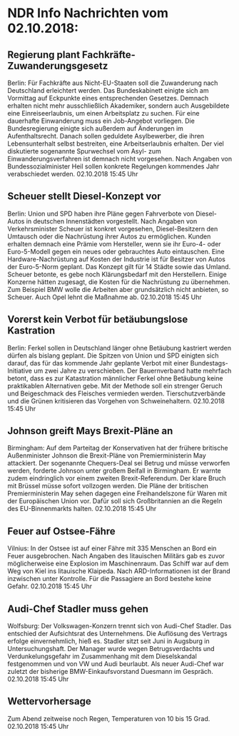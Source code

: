 # NDR Info Nachrichten vom 02.10.2018:


## Regierung plant Fachkräfte-Zuwanderungsgesetz
Berlin: Für Fachkräfte aus Nicht-EU-Staaten soll die Zuwanderung nach Deutschland erleichtert	werden. Das Bundeskabinett einigte sich am Vormittag auf Eckpunkte eines entsprechenden Gesetzes. Demnach erhalten nicht mehr ausschließlich Akademiker, sondern auch Ausgebildete eine Einreiseerlaubnis, um einen Arbeitsplatz zu suchen. Für eine dauerhafte Einwanderung muss ein Job-Angebot vorliegen. Die Bundesregierung einigte sich außerdem auf Änderungen im Aufenthaltsrecht. Danach sollen geduldete Asylbewerber, die ihren Lebensunterhalt selbst bestreiten, eine Arbeitserlaubnis erhalten. Der viel diskutierte sogenannte Spurwechsel vom  Asyl- zum Einwanderungsverfahren ist demnach nicht vorgesehen. Nach Angaben von Bundessozialminister Heil sollen konkrete Regelungen kommendes Jahr verabschiedet werden. 02.10.2018 15:45 Uhr 

## Scheuer stellt Diesel-Konzept vor
Berlin: Union und SPD haben ihre Pläne gegen Fahrverbote von Diesel-Autos in deutschen Innenstädten vorgestellt. Nach Angaben von Verkehrsminister Scheuer ist konkret vorgesehen, Diesel-Besitzern den Umtausch oder die Nachrüstung ihrer Autos zu ermöglichen. Kunden erhalten demnach eine Prämie vom Hersteller, wenn sie ihr Euro-4- oder Euro-5-Modell gegen ein neues oder gebrauchtes Auto eintauschen. Eine Hardware-Nachrüstung auf Kosten der Industrie ist für Besitzer von Autos der Euro-5-Norm geplant. Das Konzept gilt für 14 Städte sowie das Umland. Scheuer betonte, es gebe noch Klärungsbedarf mit den Herstellern. Einige Konzerne hätten zugesagt, die Kosten für die Nachrüstung zu übernehmen. Zum Beispiel BMW wolle die Arbeiten aber grundsätzlich nicht anbieten, so Scheuer. Auch Opel lehnt die Maßnahme ab. 02.10.2018 15:45 Uhr 

## Vorerst kein Verbot für betäubungslose Kastration
Berlin: Ferkel sollen in Deutschland länger ohne Betäubung kastriert werden dürfen als bislang geplant. Die Spitzen von Union und SPD einigten sich darauf, das für das kommende Jahr geplante Verbot mit einer Bundestags-Initiative um zwei Jahre zu verschieben. Der Bauernverband hatte mehrfach betont, dass es zur Katastration männlicher Ferkel ohne Betäubung keine praktikablen Alternativen gebe. Mit der Methode soll ein strenger Geruch und Beigeschmack des Fleisches vermieden werden. Tierschutzverbände und die Grünen kritisieren das Vorgehen von Schweinehaltern. 02.10.2018 15:45 Uhr 

## Johnson greift Mays Brexit-Pläne an
Birmingham: Auf dem Parteitag der Konservativen hat der frühere britische Außenminister Johnson die Brexit-Pläne von Premierministerin May attackiert. Der sogenannte Chequers-Deal sei Betrug und müsse verworfen werden, forderte Johnson unter großem Beifall in Birmingham. Er warnte zudem eindringlich vor einem zweiten Brexit-Referendum. Der klare Bruch mit Brüssel müsse sofort vollzogen werden. Die Pläne der britischen Premierministerin May sehen dagegen eine Freihandelszone für Waren mit der Europäischen Union vor. Dafür soll sich Großbritannien an die Regeln des EU-Binnenmarkts halten. 02.10.2018 15:45 Uhr 

## Feuer auf Ostsee-Fähre
Vilnius: In der Ostsee ist auf einer Fähre mit 335 Menschen an Bord ein Feuer ausgebrochen. Nach Angaben des litauischen Militärs gab es zuvor möglicherweise eine Explosion im Maschinenraum. Das Schiff war auf dem Weg von Kiel ins litauische Klaipeda. Nach ARD-Informationen ist der Brand inzwischen unter Kontrolle. Für die Passagiere an Bord bestehe keine Gefahr. 02.10.2018 15:45 Uhr 

## Audi-Chef Stadler muss gehen
Wolfsburg: Der Volkswagen-Konzern trennt sich von Audi-Chef Stadler. Das entschied der Aufsichtsrat des Unternehmens. Die Auflösung des Vertrags erfolge einvernehmlich, hieß es. Stadler sitzt seit Juni in Augsburg in Untersuchungshaft. Der Manager wurde wegen Betrugsverdachts und Verdunkelungsgefahr im Zusammenhang mit dem Dieselskandal festgenommen und von VW und Audi beurlaubt. Als neuer Audi-Chef war zuletzt der bisherige BMW-Einkaufsvorstand Duesmann im Gespräch. 02.10.2018 15:45 Uhr 

## Wettervorhersage
Zum Abend zeitweise noch Regen, Temperaturen von 10 bis 15 Grad. 02.10.2018 15:45 Uhr 

